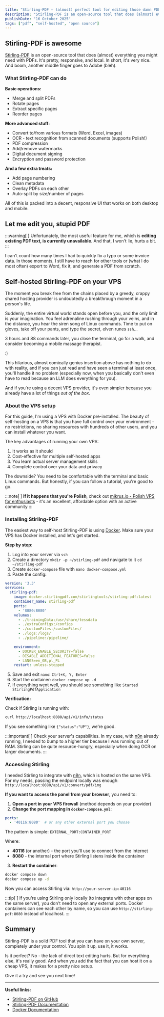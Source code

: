 ```yaml
---
title: "Stirling-PDF – (almost) perfect tool for editing those damn PDFs that won't let you edit them"
description: "Stirling-PDF is an open-source tool that does (almost) everything you might need with PDFs. It's pretty, responsive, and local. In short, it's very nice. And boom, another middle finger goes to Adobe (bleh)."
publishDate: "16 October 2025"
tags: ["pdf", "self-hosted", "open source"]
---
```


## Stirling-PDF is awesome

[Stirling-PDF](https://stirlingpdf.io/) is an open-source tool that does (almost) everything you might need with PDFs. It's pretty, responsive, and local. In short, it's very nice. And boom, another middle finger goes to Adobe (bleh).
### What Stirling-PDF can do

**Basic operations:**
- Merge and split PDFs
- Rotate pages
- Extract specific pages
- Reorder pages

**More advanced stuff:**
- Convert to/from various formats (Word, Excel, images)
- OCR - text recognition from scanned documents (supports Polish!)
- PDF compression
- Add/remove watermarks
- Digital document signing
- Encryption and password protection

**And a few extra treats:**
- Add page numbering
- Clean metadata
- Overlay PDFs on each other
- Auto-split by size/number of pages

All of this is packed into a decent, responsive UI that works on both desktop and mobile.
## Let me edit you, stupid PDF

:::warning[ ]
Unfortunately, the most useful feature for me, which is **editing existing PDF text, is currently unavailable**. And that, I won't lie, hurts a bit.
:::

I can't count how many times I had to quickly fix a typo or some invoice data. In those moments, I still have to reach for other tools or (what I do most often) export to Word, fix it, and generate a PDF from scratch.
## Self-hosted Stirling-PDF on your VPS

The moment you break free from the chains placed by a greedy, crappy shared hosting provider is undoubtedly a breakthrough moment in a person's life.

Suddenly, the entire virtual world stands open before you, and the only limit is your imagination. You feel adrenaline rushing through your veins, and in the distance, you hear the siren song of Linux commands. Time to put on gloves, take off your pants, and type the secret, elven runes `ssh`...

3 hours and 88 commands later, you close the terminal, go for a walk, and consider becoming a mobile massage therapist.

:)

This hilarious, almost comically genius insertion above has nothing to do with reality, and if you can just read and have seen a terminal at least once, you'll handle it no problem (especially now, when you basically don't even have to read because an LLM does everything for you).

And if you're using a decent VPS provider, it's even simpler because you already have a lot of things *out of the box*.

### About the VPS setup

For this guide, I'm using a VPS with Docker pre-installed. The beauty of self-hosting on a VPS is that you have full control over your environment - no restrictions, no sharing resources with hundreds of other users, and you can install whatever you want.

The key advantages of running your own VPS:
1. It works as it should
2. Cost-effective for multiple self-hosted apps
3. You learn actual server management skills
4. Complete control over your data and privacy

The downside? You need to be comfortable with the terminal and basic Linux commands. But honestly, if you can follow a tutorial, you're good to go.

:::note[ ]
**If it happens that you're Polish**, check out [mikrus.io - Polish VPS for enthusiasts](#) - it's an excellent, affordable option with an active community
:::
### Installing Stirling-PDF

The easiest way to self-host Stirling-PDF is using [Docker](https://www.docker.com/).
Make sure your VPS has Docker installed, and let's get started.

**Step by step:**

1. Log into your server via `ssh`
2. Create a directory `mkdir -p ~/stirling-pdf` and navigate to it `cd ~/stirling-pdf`
3. Create `docker-compose` file with `nano docker-compose.yml`
4. Paste the config:

```yml
version: '3.3'
services:
  stirling-pdf:
    image: docker.stirlingpdf.com/stirlingtools/stirling-pdf:latest
    container_name: stirling-pdf
    ports:
      - '8080:8080'
    volumes:
      - ./trainingData:/usr/share/tessdata
      - ./extraConfigs:/configs
      - ./customFiles:/customFiles/
      - ./logs:/logs/
      - ./pipeline:/pipeline/

    environment:
      - DOCKER_ENABLE_SECURITY=false
      - DISABLE_ADDITIONAL_FEATURES=false
      - LANGS=en_GB,pl_PL
    restart: unless-stopped
```

5. Save and exit `nano`: `Ctrl+X, Y, Enter`
6. Start the container: `docker compose up -d`
7. If everything went well, you should see something like `Started StirlingPdfApplication`

**Verification:**

Check if Stirling is running with:
```bash
curl http://localhost:8080/api/v1/info/status
```

If you see something like `{"status":"UP"}`, we're good.

:::important[ ]
Check your server's capabilities. In my case, with [n8n](https://n8n.io/) already running, I needed to bump to a higher tier because I was running out of RAM. Stirling can be quite resource-hungry, especially when doing OCR on larger documents.
:::
### Accessing Stirling

I needed Stirling to integrate with [n8n](https://n8n.io/), which is hosted on the same VPS. For my needs, passing the endpoint locally was enough: `http://localhost:8080/api/v1/convert/pdf/img`

**If you want to access the panel from your browser**, you need to:

1. **Open a port in your VPS firewall** (method depends on your provider)
2. **Change the port mapping in `docker-compose.yml`**:

```yml
ports:
  - '40116:8080'  # or any other external port you choose
```

The pattern is simple: `EXTERNAL_PORT:CONTAINER_PORT`

Where:
- **40116** (or another) - the port you'll use to connect from the internet
- **8080** - the internal port where Stirling listens inside the container

3. **Restart the container**:
```bash
docker compose down
docker compose up -d
```

Now you can access Stirling via: `http://your-server-ip:40116`

:::tip[ ]
If you're using Stirling only locally (to integrate with other apps on the same server), you don't need to open any external ports. Docker containers can see each other by name, so you can use `http://stirling-pdf:8080` instead of localhost.
:::

## Summary

Stirling-PDF is a solid PDF tool that you can have on your own server, completely under your control. You spin it up, use it, it works.

Is it perfect? No - the lack of direct text editing hurts. But for everything else, it's really good. And when you add the fact that you can host it on a cheap VPS, it makes for a pretty nice setup.

Give it a try and see you next time!

---

**Useful links:**
- [Stirling-PDF on GitHub](https://github.com/Stirling-Tools/Stirling-PDF)
- [Stirling-PDF Documentation](https://stirlingpdf.io/)
- [Docker Documentation](https://docs.docker.com/)
